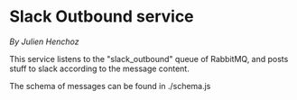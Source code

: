 # Slack Outbound service
*By Julien Henchoz*

This service listens to the "slack_outbound" queue of RabbitMQ, and posts stuff to slack according to the message content.

The schema of messages can be found in ./schema.js
